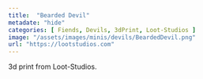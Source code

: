 ```yaml
---
title:  "Bearded Devil"
metadate: "hide"
categories: [ Fiends, Devils, 3dPrint, Loot-Studios ]
image: "/assets/images/minis/devils/BeardedDevil.png"
url: "https://lootstudios.com"
---
```

3d print from Loot-Studios.
